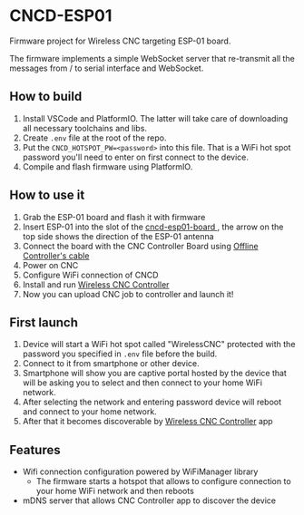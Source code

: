 # CNCD-ESP01

Firmware project for Wireless CNC targeting ESP-01 board.

The firmware implements a simple WebSocket server that re-transmit all the messages from / to serial interface and WebSocket.

## How to build

1. Install VSCode and PlatformIO. The latter will take care of downloading all necessary toolchains and libs.
2. Create ``.env`` file at the root of the repo.
3. Put the ``CNCD_HOTSPOT_PW=<password>`` into this file. That is a WiFi hot spot password you'll need to enter on first connect to the device.
2. Compile and flash firmware using PlatformIO.

## How to use it

1. Grab the ESP-01 board and flash it with firmware
2. Insert ESP-01 into the slot of the [cncd-esp01-board
](https://github.com/wireless-cnc/cncd-esp01-board), the arrow on the top side shows the direction of the ESP-01 antenna
3. Connect the board with the CNC Controller Board using [Offline Controller's cable](https://docs.sainsmart.com/article/zinzutpbhg-genmitsu-3018-pro-offline-controller-guide)
4. Power on CNC
5. Configure WiFi connection of CNCD 
6. Install and run [Wireless CNC Controller](https://github.com/wireless-cnc/cnc-controller/releases)
7. Now you can upload CNC job to controller and launch it!

## First launch

1. Device will start a WiFi hot spot called "WirelessCNC" protected with the password you specified in ``.env`` file before the build.
2. Connect to it from smartphone or other device.
3. Smartphone will show you are captive portal hosted by the device that will be asking you to select and then connect to your home WiFi network.
4. After selecting the network and entering password device will reboot and connect to your home network.
5. After that it becomes discoverable by [Wireless CNC Controller](https://github.com/wireless-cnc/cnc-controller/releases) app


## Features

* Wifi connection configuration powered by WiFiManager library
    * The firmware starts a hotspot that allows to configure connection to your home WiFi network and then reboots
* mDNS server that allows CNC Controller app to discover the device